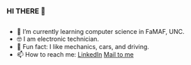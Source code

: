 ### HI THERE 🤝

##
- 🌱 I’m currently learning computer science in FaMAF, UNC. 
- 🤓 I am electronic technician.
- 🚗 Fun fact: I like mechanics, cars, and driving.
- 📫 How to reach me: [LinkedIn](https://www.linkedin.com/in/manug179/) [Mail to me](mailto:manuel.agustin.gomez@mi.unc.edu.ar)


<!--
En español para los curiosos 😄
Hola!!
-->
